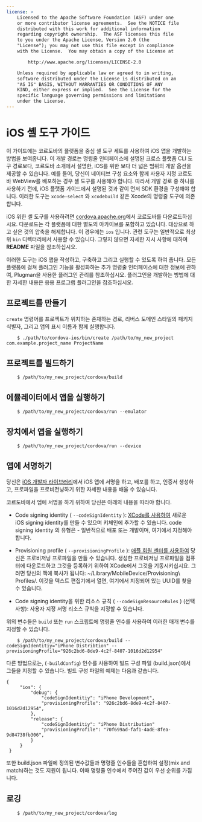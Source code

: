 ```yaml
---
license: >
    Licensed to the Apache Software Foundation (ASF) under one
    or more contributor license agreements.  See the NOTICE file
    distributed with this work for additional information
    regarding copyright ownership.  The ASF licenses this file
    to you under the Apache License, Version 2.0 (the
    "License"); you may not use this file except in compliance
    with the License.  You may obtain a copy of the License at

        http://www.apache.org/licenses/LICENSE-2.0

    Unless required by applicable law or agreed to in writing,
    software distributed under the License is distributed on an
    "AS IS" BASIS, WITHOUT WARRANTIES OR CONDITIONS OF ANY
    KIND, either express or implied.  See the License for the
    specific language governing permissions and limitations
    under the License.
---
```


# iOS 셸 도구 가이드

이 가이드에는 코르도바의 플랫폼을 중심 셸 도구 세트를 사용하여 iOS 앱을 개발하는 방법을 보여줍니다. 이 개발 경로는 명령줄 인터페이스에 설명된 크로스 플랫폼 CLI 도구 경로보다, 코르도바 소개에서 설명한, iOS를 위한 보다 더 넓은 범위의 개발 옵션을 제공할 수 있습니다. 예를 들어, 당신이 네이티브 구성 요소와 함께 사용자 지정 코르도바 WebView를 배포하는 경우 셸 도구를 사용해야 합니다. 따라서 개발 경로 중 하나를 사용하기 전에, iOS 플랫폼 가이드에서 설명된 것과 같이 먼저 SDK 환경을 구성해야 합니다. 이러한 도구는 `xcode-select` 와 `xcodebuild` 같은 Xcode의 명령줄 도구에 의존합니다.

iOS 위한 셸 도구를 사용하려면 [cordova.apache.org][1]에서 코르도바를 다운로드하십시요. 다운로드는 각 플랫폼에 대한 별도의 아카이브를 포함하고 있습니다. 대상으로 하고 싶은 것의 압축을 해제합니다. 이 경우에는 `ios` 입니다. 관련 도구는 일반적으로 최상위 `bin` 디렉터리에서 사용할 수 있습니다. 그렇지 않으면 자세한 지시 사항에 대하여 **README** 파일을 참조하십시오.

 [1]: http://cordova.apache.org

이러한 도구는 iOS 앱을 작성하고, 구축하고 그리고 실행할 수 있도록 하여 줍니다. 모든 플랫폼에 걸쳐 플러그인 기능을 활성화하는 추가 명령줄 인터페이스에 대한 정보에 관하여, Plugman을 사용한 플러그인 관리를 참조하십시오. 플러그인을 개발하는 방법에 대한 자세한 내용은 응용 프로그램 플러그인을 참조하십시오.

## 프로젝트를 만들기

`create` 명령어를 프로젝트가 위치하는 존재하는 경로, 리버스 도메인 스타일의 패키지 식별자, 그리고 앱의 표시 이름과 함께 실행합니다.

        $ ./path/to/cordova-ios/bin/create /path/to/my_new_project com.example.project_name ProjectName
    

## 프로젝트를 빌드하기

        $ /path/to/my_new_project/cordova/build
    

## 에뮬레이터에서 앱을 실행하기

        $ /path/to/my_new_project/cordova/run --emulator
    

## 장치에서 앱을 실행하기

        $ /path/to/my_new_project/cordova/run --device
    

## 앱에 서명하기

당신은 [iOS 개발자 라이브러리][2]에서 iOS 앱에 서명을 하고, 배포를 하고, 인증서 생성하고, 프로파일을 프로비전닝하기 위한 자세한 내용을 배울 수 있습니다.

 [2]: https://developer.apple.com/library/ios/documentation/IDEs/Conceptual/AppDistributionGuide/ConfiguringYourApp/ConfiguringYourApp.html

코르도바에서 엡에 서명을 하기 위하여 당신은 아래의 내용을 따라야 합니다.

*   Code signing identity ( `--codeSignIdentity` ): [XCode를 사용하여][3] 새로운 iOS signing identity를 만들 수 있으며 키체인에 추가할 수 있습니다. code signing identity 의 유형은 - 일반적으로 배포 또는 개발이며, 여기에서 지정해야 합니다.

*   Provisioning profile ( `--provisioningProfile` ): [애플 회원 센터를 사용하여][4] 당신은 프로비저닝 프로파일을 만들 수 있습니다. 생성한 프로비저닝 프로파일을 컴퓨터에 다운로드하고 그것을 등록하기 위하여 XCode에서 그것을 기동시키십시요. 그러면 당신의 맥에 복사가 됩니다: ~/Library/MobileDevice/Provisioning\ Profiles/. 이것을 텍스트 편집기에서 열면, 여기에서 지정되어 있는 UUID를 찾을 수 있습니다.

*   Code signing identity을 위한 리소스 규칙 ( `--codeSignResourceRules` ) (선택 사항): 사용자 지정 서명 리소스 규칙을 지정할 수 있습니다.

 [3]: https://developer.apple.com/library/ios/documentation/IDEs/Conceptual/AppDistributionGuide/MaintainingCertificates/MaintainingCertificates.html#//apple_ref/doc/uid/TP40012582-CH31-SW6
 [4]: https://developer.apple.com/library/ios/documentation/IDEs/Conceptual/AppDistributionGuide/MaintainingProfiles/MaintainingProfiles.html#//apple_ref/doc/uid/TP40012582-CH30-SW61

위의 변수들은 `build` 또는 `run` 스크립트에 명령줄 인수를 사용하여 이러한 매개 변수를 지정할 수 있습니다.

        $ /path/to/my_new_project/cordova/build --codeSignIdentitiy="iPhone Distribtion" --provisioningProfile="926c2bd6-8de9-4c2f-8407-1016d2d12954" 
    

다른 방법으로는, (`-buildConfig`) 인수를 사용하여 빌드 구성 파일 (build.json)에서 그들을 지정할 수 있습니다. 빌드 구성 파일의 예제는 다음과 같습니다.

    {
         "ios": {
             "debug": {
                 "codeSignIdentitiy": "iPhone Development",
                 "provisioningProfile": "926c2bd6-8de9-4c2f-8407-1016d2d12954",
             },
             "release": {
                 "codeSignIdentitiy": "iPhone Distribution"
                 "provisioningProfile": "70f699ad-faf1-4adE-8fea-9d84738fb306",
             }
         }
     }
    

또한 build.json 파일에 정의된 변수값들과 명령줄 인수들을 혼합하여 설정(mix and match)하는 것도 지원이 됩니다. 이때 명령줄 인수에서 주어진 값이 우선 순위를 가집니다.

## 로깅

        $ /path/to/my_new_project/cordova/log
